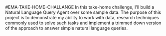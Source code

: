 #EMA-TAKE-HOME-CHALLANGE
In this take-home challenge, I'll build a Natural Language Query Agent over some sample data. The purpose of this project is to demonstrate my ability to work with data, research techniques commonly used to solve such tasks and implement a trimmed down version of the approach to answer simple natural language queries. 
